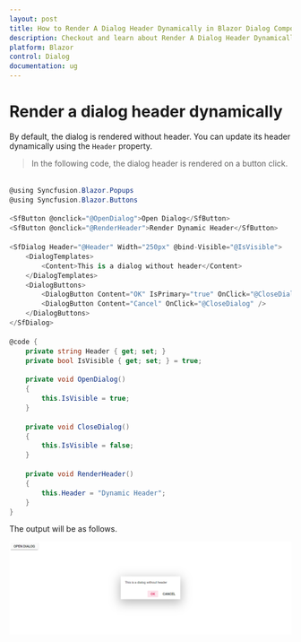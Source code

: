 ```yaml
---
layout: post
title: How to Render A Dialog Header Dynamically in Blazor Dialog Component | Syncfusion
description: Checkout and learn about Render A Dialog Header Dynamically in Blazor Dialog component of Syncfusion, and more details.
platform: Blazor
control: Dialog
documentation: ug
---
```


# Render a dialog header dynamically

By default, the dialog is rendered without header. You can update its header dynamically using the `Header` property.

> In the following code, the dialog header is rendered on a button click.

```csharp

@using Syncfusion.Blazor.Popups
@using Syncfusion.Blazor.Buttons

<SfButton @onclick="@OpenDialog">Open Dialog</SfButton>
<SfButton @onclick="@RenderHeader">Render Dynamic Header</SfButton>

<SfDialog Header="@Header" Width="250px" @bind-Visible="@IsVisible">
    <DialogTemplates>
        <Content>This is a dialog without header</Content>
    </DialogTemplates>
    <DialogButtons>
        <DialogButton Content="OK" IsPrimary="true" OnClick="@CloseDialog" />
        <DialogButton Content="Cancel" OnClick="@CloseDialog" />
    </DialogButtons>
</SfDialog>

@code {
    private string Header { get; set; }
    private bool IsVisible { get; set; } = true;

    private void OpenDialog()
    {
        this.IsVisible = true;
    }

    private void CloseDialog()
    {
        this.IsVisible = false;
    }

    private void RenderHeader()
    {
        this.Header = "Dynamic Header";
    }
}

```

The output will be as follows.

![dialog](../images/dialog-without-header.png)